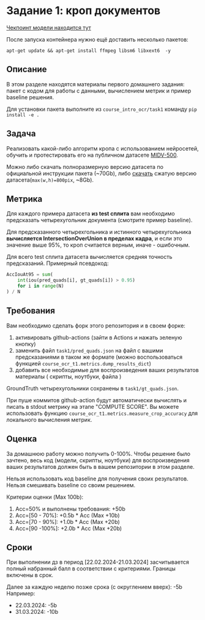 # Задание 1: кроп документов

[Чекпоинт модели находится тут](https://drive.google.com/file/d/1bREftDNv3T9-PTt10z6lKmDDyFU0Z5s9/view?usp=sharing)

После запуска контейнера нужно ещё доставить несколько пакетов:

`apt-get update && apt-get install ffmpeg libsm6 libxext6  -y`

## Описание
В этом разделе находятся материалы первого домашнего задания: пакет с кодом для работы с данными, вычислением метрик и пример baseline решения.

Для установки пакета выполните из `course_intro_ocr/task1` команду `pip install -e .`

## Задача
Реализовать какой-либо алгоритм кропа с использованием нейросетей, обучить и протестировать его на публичном датасете [MIDV-500](https://github.com/fcakyon/midv500).

Можно либо скачать полноразмерную версию датасета по официальной инструкции пакета (\~70Gb), либо [скачать](https://disk.yandex.ru/d/8ZxmzGCbgfe5OQ) сжатую версию датасета(`max(w,h)=800pix`, \~8Gb).

## Метрика
Для каждого примера датасета **из test сплита** вам необходимо предсказать четырехугольник документа (смотрите пример baseline).

Для предсказанного четырехгольника и истинного четырехугольника **вычисляется IntersectionOverUnion в пределах кадра**, и если это значение выше 95%, то кроп считается верным, иначе - ошибочным.

Для всего test сплита датасета вычисляется средняя точность предсказаний. Примерный псевдокод:
```python
AccIouAt95 = sum(
    int(iou(pred_quads[i], gt_quads[i]) > 0.95)
    for i in range(N)
) / N
```
## Требования
Вам необходимо сделать форк этого репозитория и в своем форке:
1. активировать github-actions (зайти в Actions и нажать зеленую кнопку)
1. заменить файл `task1/pred_quads.json` на файл с вашими предсказаниями в таком же формате (можно воспользоваться функцией `course_ocr_t1.metrics.dump_results_dict`)
1. добавить все необходимые для воспроизведения ваших результатов материалы ( скрипты, ноутбуки, файла )

GroundTruth четырехугольники сохранены в `task1/gt_quads.json`.

При пуше коммитов github-action будут автоматически вычислять и писать в stdout метрику на этапе "COMPUTE SCORE". Вы можете использовать функцию `course_ocr_t1.metrics.measure_crop_accuracy` для локального вычисления метрик.

## Оценка
За домашнюю работу можно получить 0-100%.
Чтобы решение было зачтено, весь код (модели, скрипты, ноутбуки) для воспроизведения ваших результатов должен быть в вашем репозитории в этом разделе.

Нельзя использовать код baseline для получения своих результатов. Нельзя смешивать baseline со своим решением.

Критерии оценки (Max 100b):

1. Acc=50% и выполнены требования: +50b
1. Acc=[50 - 70%]: +0.5b * Acc (Max +10b) 
1. Acc=[70 - 90%]: +1.0b * Acc (Max +20b) 
1. Acc=[90 -100%]: +2.0b * Acc (Max +20b) 


## Сроки
При выполнении дз в период \[22.02.2024-21.03.2024\] засчитывается полный набранный балл в соответствии с критериями. Границы включены в срок.

Далее за каждую неделю позже срока (с округлением вверх): -5b
Например:
- 22.03.2024: -5b
- 31.03.2024: -10b
